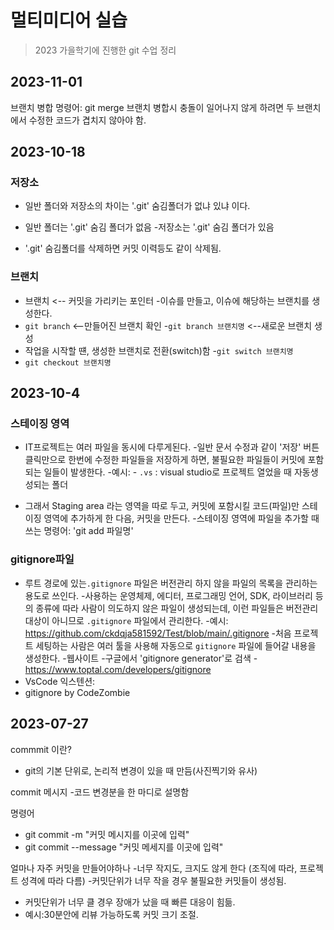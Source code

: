 # 멀티미디어 실습

> 2023 가을학기에 진행한 git 수업 정리

## 2023-11-01

브랜치 병합
명령어: git merge
브랜치 병합시 충돌이 일어나지 않게 하려면 두 브랜치에서 수정한 코드가 겹치지 않아야 함.

## 2023-10-18

### 저장소

- 일반 폴더와 저장소의 차이는 '.git' 숨김폴더가 없냐 있냐 이다.

- 일반 폴더는 '.git' 숨김 폴더가 없음 -저장소는 '.git' 숨김 폴더가 있음
- '.git' 숨김폴더를 삭제하면 커밋 이력등도 같이 삭제됨.

### 브랜치

- 브랜치 <-- 커밋을 가리키는 포인터 -이슈를 만들고, 이슈에 해당하는 브랜치를 생성한다.
- `git branch` <--만들어진 브랜치 확인 -`git branch 브랜치명` <--새로운 브랜치 생성
- 작업을 시작할 떈, 생성한 브랜치로 전환(switch)함 -`git switch 브랜치명`
- `git checkout 브랜치명`

## 2023-10-4

### 스테이징 영역

- IT프로젝트는 여러 파일을 동시에 다루게된다. -일반 문서 수정과 같이 '저장' 버튼 클릭만으로 한번에 수정한 파일들을 저장하게 하면, 불필요한 파일들이 커밋에 포함되는 일들이 발생한다. -예시: - `.vs` : visual studio로 프로젝트 열었을 때 자동생성되는 폴더

- 그래서 Staging area 라는 영역을 따로 두고, 커밋에 포함시킬 코드(파일)만 스테이징 영역에 추가하게 한 다음, 커밋을 만든다. -스테이징 영역에 파일을 추가할 때 쓰는 명령어: 'git add 파일명'

### gitignore파일

- 루트 경로에 있는`.gitignore` 파일은 버전관리 하지 않을 파일의 목록을 관리하는 용도로 쓰인다. -사용하는 운영체제, 에디터, 프로그래밍 언어, SDK, 라이브러리 등의 종류에 따라 사람이 의도하지 않은 파일이 생성되는데, 이런 파일들은 버전관리 대상이 아니므로 `.gitignore` 파일에서 관리한다. -예시: https://github.com/ckdqja581592/Test/blob/main/.gitignore -처음 프로젝트 세팅하는 사람은 여러 툴을 사용해 자동으로 `gitignore` 파일에 들어갈 내용을 생성한다. -웹사이트 -구글에서 'gitignore generator'로 검색 -https://www.toptal.com/developers/gitignore
- VsCode 익스텐션:
- gitignore by CodeZombie

## 2023-07-27

commmit 이란?

- git의 기본 단위로, 논리적 변경이 있을 때 만듬(사진찍기와 유사)

commit 메시지 -코드 변경분을 한 마디로 설명함

명령어

- git commit -m "커밋 메시지를 이곳에 입력"
- git commit --message "커밋 메세지를 이곳에 입력"

얼마나 자주 커밋을 만들어야하나 -너무 작지도, 크지도 않게 한다 (조직에 따라, 프로젝트 성격에 따라 다름) -커밋단위가 너무 작을 경우 불필요한 커밋들이 생성됨.

- 커밋단위가 너무 클 경우 장애가 났을 때 빠른 대응이 힘듦.
- 예시:30분안에 리뷰 가능하도록 커밋 크기 조절.
